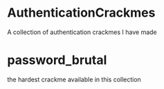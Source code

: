 # AuthenticationCrackmes
A collection of authentication crackmes I have made
# password_brutal
the hardest crackme available in this collection
